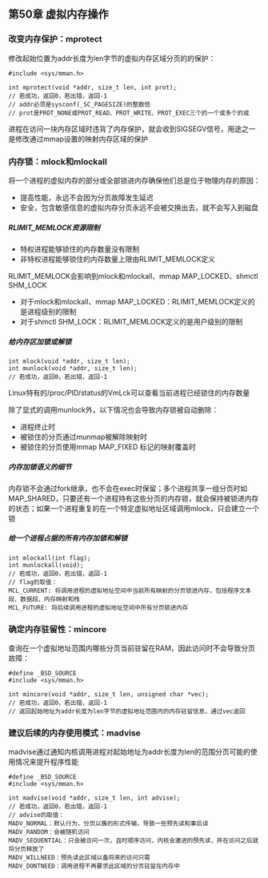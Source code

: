 ## 第50章 虚拟内存操作

### 改变内存保护：mprotect

修改起始位置为addr长度为len字节的虚拟内存区域分页的的保护：

```
#include <sys/mman.h>

int mprotect(void *addr, size_t len, int prot);
// 若成功，返回0，若出错，返回-1
// addr必须是sysconf(_SC_PAGESIZE)的整数倍
// prot是PROT_NONE或PROT_READ、PROT_WRITE、PROT_EXEC三个的一个或多个的或
```

进程在访问一块内存区域时违背了内存保护，就会收到SIGSEGV信号，用途之一是修改通过mmap设置的映射内存区域的保护

### 内存锁：mlock和mlockall

将一个进程的虚拟内存的部分或全部锁进内存确保他们总是位于物理内存的原因：

* 提高性能，永远不会因为分页故障发生延迟
* 安全，包含敏感信息的虚拟内存分页永远不会被交换出去，就不会写入到磁盘

##### RLIMIT_MEMLOCK资源限制

* 特权进程能够锁住的内存数量没有限制
* 非特权进程能够锁住的内存数量上限由RLIMIT_MEMLOCK定义

RLIMIT_MEMLOCK会影响到mlock和mlockall、mmap MAP_LOCKED、shmctl SHM_LOCK

* 对于mlock和mlockall、mmap MAP_LOCKED：RLIMIT_MEMLOCK定义的是进程级别的限制
* 对于shmctl SHM_LOCK：RLIMIT_MEMLOCK定义的是用户级别的限制

##### 给内存区加锁或解锁

```
int mlock(void *addr, size_t len);
int munlock(void *addr, size_t len);
// 若成功，返回0，若出错，返回-1
```

Linux特有的/proc/PID/status的VmLck可以查看当前进程已经锁住的内存数量

除了显式的调用munlock外，以下情况也会导致内存锁被自动删除：

* 进程终止时
* 被锁住的分页通过munmap被解除映射时
* 被锁住的分页使用mmap MAP_FIXED 标记的映射覆盖时

##### 内存加锁语义的细节

内存锁不会通过fork继承，也不会在exec时保留；多个进程共享一组分页时如MAP_SHARED，只要还有一个进程持有这些分页的内存锁，就会保持被锁进内存的状态；如果一个进程重复的在一个特定虚拟地址区域调用mlock，只会建立一个锁

##### 给一个进程占据的所有内存加锁和解锁

```
int mlockall(int flag);
int munlockall(void);
// 若成功，返回0，若出错，返回-1
// flag的取值：
MCL_CURRENT: 将调用进程的虚拟地址空间中当前所有映射的分页锁进内存，包括程序文本段、数据段、内存映射和栈
MCL_FUTURE: 将后续调用进程的虚拟地址空间中所有分页锁进内存
```

### 确定内存驻留性：mincore

查询在一个虚拟地址范围内哪些分页当前驻留在RAM，因此访问时不会导致分页故障：

```
#define _BSD_SOURCE
#include <sys/mman.h>

int mincore(void *addr, size_t len, unsigned char *vec);
// 若成功，返回0，若出错，返回-1
// 返回起始地址为addr长度为len字节的虚拟地址范围内的内存驻留信息，通过vec返回
```

### 建议后续的内存使用模式：madvise

madvise通过通知内核调用进程对起始地址为addr长度为len的范围分页可能的使用情况来提升程序性能

```
#define _BSD_SOURCE
#include <sys/mman.h>

int madvise(void *addr, size_t len, int advise);
// 若成功，返回0，若出错，返回-1
// advise的取值：
MADV_NORMAL：默认行为，分页以簇的形式传输，导致一些预先读和事后读
MADV_RANDOM：会被随机访问
MADV_SEQUENTIAL：只会被访问一次，且时顺序访问，内核会激进的预先读，并在访问之后就将分页释放了
MADV_WILLNEED：预先读此区域以备将来的访问只需
MADV_DONTNEED：调用进程不再要求此区域的分页驻留在内存中
```

